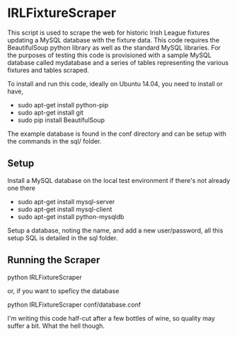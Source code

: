 # IRLFixtureScraper
This script is used to scrape the web for historic Irish League fixtures updating a MySQL database with the 
fixture data. This code requires the BeautifulSoup python library as well as the standard MySQL libraries. 
For the purposes of testing this code is provisioned with a sample MySQL database called mydatabase and a 
series of tables representing the various fixtures and tables scraped.

To install and run this code, ideally on Ubuntu 14.04, you need to install or have, 

- sudo apt-get install python-pip
- sudo apt-get install git 
- sudo pip install BeautifulSoup

The example database is found in the conf directory and can be setup with the commands in the sql/ folder. 

## Setup 

Install a MySQL database on the local test environment if there's not already one there

- sudo apt-get install mysql-server
- sudo apt-get install mysql-client
- sudo apt-get install python-mysqldb

Setup a database, noting the name, and add a new user/password, all this setup SQL is detailed in 
the sql folder. 

## Running the Scraper

python IRLFixtureScraper

or, if you want to speficy the database

python IRLFixtureScraper conf/database.conf

I'm writing this code half-cut after a few bottles of wine, so quality may suffer a bit. What the hell though.
